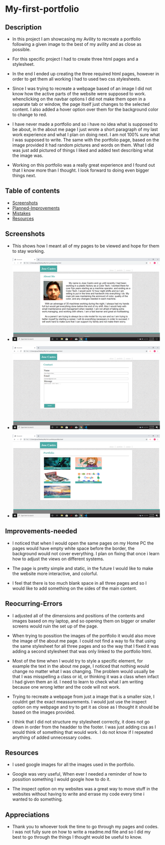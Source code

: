 # My-first-portfolio

## Description

* In this project I am showcasing my Avility to recreate a portfolio following a given image to the best of my avility and as close as possible.

* For this specific project I had to create three html pages and a stylesheet.

* In the end I ended up creating the three required html pages, however in order to get them all working I had to used two css stylesheets.

* Since I was trying to recreate a webpage based of an image I did not know how the active parts of the website were supposed to work. whenclicking on the navbar options I did not make them open in a separate tab or window, the page itself just changes to the selected content. I also added a hover option over them for the background color to change to red.

* I have never made a portfolio and so i have no idea what is supposed to be about, in the about me page I just wrote a short paragraph of my last work experience and what I plan on doing next. I am not 100% sure what I was supposed to write. The same with the portfolio page, based on the image provided it had random pictures and words on them. What I did was just add pictured of things I liked and added text describing what the image was.

* Working on this portfolio was a really great experience and I found out that I know more than I thought. I look forward to doing even bigger things next.

## Table of contents

* [Screenshots](#Screenshots)
* [Planned-Improvements](#Improvements-needed)
* [Mistakes](#Reocurring-Errors)
* [Resources](#resources)

## Screenshots

* This shows how I meant all of my pages to be viewed and hope for them to stay working.

* ![About me Page](assets\images\aboutme.png)

* ![contact page](assets\images\contact.png)

* ![portfolio page](assets\images\portfolio.png)

## Improvements-needed

* I noticed that when I would open the same pages on my Home PC the pages would have empty white space before the border, the background would not cover everything. I plan on fixing that once i learn how to adjust the views on different systems.

* The page is pretty simple and static, in the future I would like to make the website more interactive, and colorful.

* I feel that there is too much blank space in all three pages and so I would like to add something on the sides of the main content.

## Reocurring-Errors

* I adjusted all of the dimensions and positions of the contents and images based on my laptop, and so opening them on bigger or smaller screens would ruin the set up of the page.

* When trying to possition the images of the portfolio it would also move the image of the about me page. I could not find a way to fix that using the same stylesheet for all three pages and so the way that I fixed it was adding a second stylesheet that was only linked to the portfolio html.

* Most of the time when I would try to style a specific element, for example the text in the about me page, I noticed that nothing would change no matter what I was changing. The problem would usually be that I was misspelling a class or id, or thinking it was a class when infact I had given them an id. I need to learn to check what I am writing because one wrong letter and the code will not work.

* Trying to recreate a webpage from just a image that is a smaller size, I couldnt get the exact meassurements. I would just use the inspect option on my webpage and try to get it as close as I thought it should be based on the images provided.

* I think that I did not structure my stylesheet correctly, it does not go down in order from the headder to the footer. I was just adding css as I would think of something that would work. I do not know if I repeated anything of added unnecessary codes.

## Resources

* I used google images for all the images used in the portfolio.

* Google was very useful, When ever I needed a reminder of how to possition something I would google how to do it.

* The inspect option on my websites was a great way to move stuff in the websites without having to write and errase my code every time i wanted to do something.

## Appreciations

* Thank you to whoever took the time to go through my pages and codes. I was not fully sure on how to write a readme.md file and so I did my best to go through the things I thought would be useful to know.